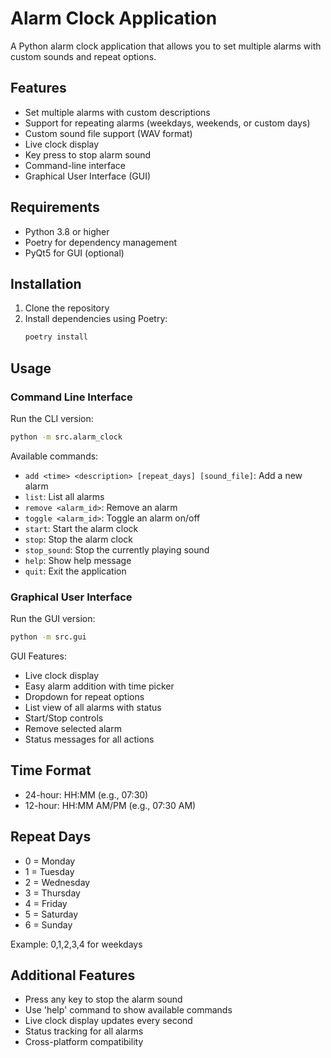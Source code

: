 # Alarm Clock Application

A Python alarm clock application that allows you to set multiple alarms with custom sounds and repeat options.

## Features

- Set multiple alarms with custom descriptions
- Support for repeating alarms (weekdays, weekends, or custom days)
- Custom sound file support (WAV format)
- Live clock display
- Key press to stop alarm sound
- Command-line interface
- Graphical User Interface (GUI)

## Requirements

- Python 3.8 or higher
- Poetry for dependency management
- PyQt5 for GUI (optional)

## Installation

1. Clone the repository
2. Install dependencies using Poetry:
   ```bash
   poetry install
   ```

## Usage

### Command Line Interface

Run the CLI version:
```bash
python -m src.alarm_clock
```

Available commands:
- `add <time> <description> [repeat_days] [sound_file]`: Add a new alarm
- `list`: List all alarms
- `remove <alarm_id>`: Remove an alarm
- `toggle <alarm_id>`: Toggle an alarm on/off
- `start`: Start the alarm clock
- `stop`: Stop the alarm clock
- `stop_sound`: Stop the currently playing sound
- `help`: Show help message
- `quit`: Exit the application

### Graphical User Interface

Run the GUI version:
```bash
python -m src.gui
```

GUI Features:
- Live clock display
- Easy alarm addition with time picker
- Dropdown for repeat options
- List view of all alarms with status
- Start/Stop controls
- Remove selected alarm
- Status messages for all actions

## Time Format

- 24-hour: HH:MM (e.g., 07:30)
- 12-hour: HH:MM AM/PM (e.g., 07:30 AM)

## Repeat Days

- 0 = Monday
- 1 = Tuesday
- 2 = Wednesday
- 3 = Thursday
- 4 = Friday
- 5 = Saturday
- 6 = Sunday

Example: 0,1,2,3,4 for weekdays

## Additional Features

- Press any key to stop the alarm sound
- Use 'help' command to show available commands
- Live clock display updates every second
- Status tracking for all alarms
- Cross-platform compatibility 